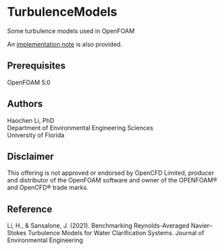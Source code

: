 # TurbulenceModels
Some turbulence models used in OpenFOAM

An [implementation note](https://github.com/Rdfing/TurbulenceModels/blob/master/kOmega20062D/RANS_kOmega_Implementation.pdf) is also provided.  

## Prerequisites
OpenFOAM 5.0

## Authors
Haochen Li, PhD <br />
Department of Environmental Engineering Sciences <br />
University of Florida

## Disclaimer
This offering is not approved or endorsed by OpenCFD Limited, producer and distributor of the OpenFOAM software and owner of the OPENFOAM®  and OpenCFD®  trade marks.

## Reference
Li, H., & Sansalone, J. (2021). Benchmarking Reynolds-Averaged Navier–Stokes Turbulence Models for Water Clarification Systems. Journal of Environmental Engineering

